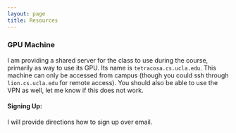 ```yaml
---
layout: page
title: Resources
---
```


### GPU Machine

I am providing a shared server for the class to use during the course, primarily as way to use
its GPU.  Its name is ```tetracosa.cs.ucla.edu```.  This machine can only be accessed
from campus (though you could ssh through ```lion.cs.ucla.edu``` for remote access).  You should
also be able to use the VPN as well, let me know if this does not work.

#### Signing Up:
I will provide directions how to sign up over email. 

